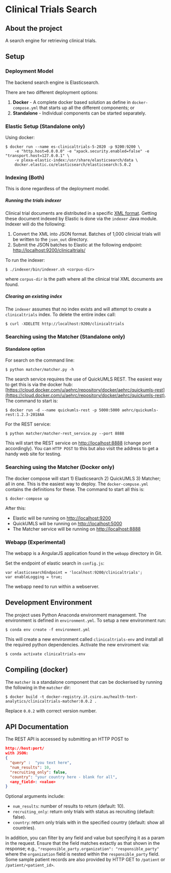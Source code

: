 # Clinical Trials Search


## About the project

A search engine for retrieving clinical trials.



## Setup


### Deployment Model

The backend search engine is Elasticsearch.

There are two different deployment options:

1. **Docker** - A complete docker based solution as define in `docker-compose.yml` that starts up all the different components; or
2. **Standalone** - Individual components can be started separately.




### Elastic Setup (Standalone only)

Using docker:

```
$ docker run --name es-clinicaltrials-5-2020 -p 9200:9200 \
	-e "http.host=0.0.0.0" -e "xpack.security.enabled=false" -e "transport.host=127.0.0.1" \
	-v plexa-elastic-index:/usr/share/elasticsearch/data \
	docker.elastic.co/elasticsearch/elasticsearch:5.0.2
```

### Indexing (Both)

This is done regardless of the deployment model.

##### Running the trials indexer

Clinical trial documents are distributed in a specific [XML format](https://clinicaltrials.gov/ct2/resources/download). Getting these document indexed by Elastic is done via the `indexer` Java module. Indexer will do the following:

1. Convert the XML into JSON format. Batches of 1,000 clinicial trials will be written to the `json_out` directory.
2. Submit the JSON batches to Elastic at the following endpoint: [http://localhost:9200/clinicaltrials/](http://localhost:9200/clinicaltrials/)


To run the indexer:

```
$ ./indexer/bin/indexer.sh <corpus-dir>
```

where `corpus-dir` is the path where all the clinical trial XML documents are found.

##### Clearing an existing index

The `indexer` assumes that no index exists and will attempt to create a `clinicaltrials` index. To delete the entire index call:

```
$ curl -XDELETE http://localhost:9200/clinicaltrials
```

### Searching using the Matcher (Standalone only)


#### Standalone option

For search on the command line:

```
$ python matcher/matcher.py -h
```

The search service requires the use of QuickUMLS REST. The easiest way to get this is via the docker hub: [https://cloud.docker.com/u/aehrc/repository/docker/aehrc/quickumls-rest](https://cloud.docker.com/u/aehrc/repository/docker/aehrc/quickumls-rest). The command to start is:

```
$ docker run -d --name quickumls-rest -p 5000:5000 aehrc/quickumls-rest:1.2.3-2018AA
```

For the REST service:

```
$ python matcher/matcher-rest_service.py --port 8888 
```
This will start the REST service on [http://localhost:8888](http://localhost:8888) (change port accordingly). You can `HTTP POST` to this but also visit the address to get a handy web site for testing.

### Searching using the Matcher (Docker only)

The docker compose will start 1) Elasticsearch 2) QuickUMLS 3) Matcher; all in one. This is the easiest way to deploy. The `docker-compuse.yml` contains the definitions for these. The command to start all this is:

```
$ docker-compose up
```

After this:

* Elastic will be running on [http://localhost:9200](http://localhost:9200)
* QuickUMLS will be running on [http://localhost:5000](http://localhost:5000)
* The Matcher service will be running on [http://localhost:8888](http://localhost:8888)

### Webapp (Experimental)

The webapp is a AngularJS application found in the `webapp` directory in Git.

Set the endpoint of elastic search in `config.js`:

```
var elasticsearchEndpoint = 'localhost:9200/clinicaltrials';
var enableLogging = true;
```

The webapp need to run within a webserver.

## Development Environment

The project uses Python Anaconda environment management. The environment is defined in `environment.yml`. To setup a new environment run:

```
$ conda env create -f environment.yml
```

This will create a new environment called `clinicaltrials-env` and install all the required python dependencies. Activate the new enviroment via:

```
$ conda activate clinicaltrials-env
```
## Compiling (docker)

The `matcher` is a standalone component that can be dockerised by running the following in the `matcher` dir:

```{bash}
$ docker build -t docker-registry.it.csiro.au/health-text-analytics/clinicaltrials-matcher:0.0.2 .
```
Replace `0.0.2` with correct version number.

## API Documentation

The REST API is accessed by submitting an HTTP POST to

```json
http://host:port/
with JSON:
{
  "query" :  "you text here",
  "num_results": 10,
  "recruiting_only": false,
  "country": "your country here - blank for all",
  <any_field>: <value>
}
```
					
Optional arguments include:
- `num_results`: number of results to return (default: 10).
- `recruiting_only`: return only trials with status as recruiting (default: false).
- `country`: return only trials with in the specified country (default: show all countries).

In addition, you can filter by any field and value but specifying it as a param in the request. Ensure that the field matches extactly as that shown in the response; e.g., `"responsible_party.organization": "responsible_party"` where the `organization` field is nested within the `responsible_party` field.
Some sample patient records are also provided by HTTP GET to `/patient` or `/patient/<patient_id>`.